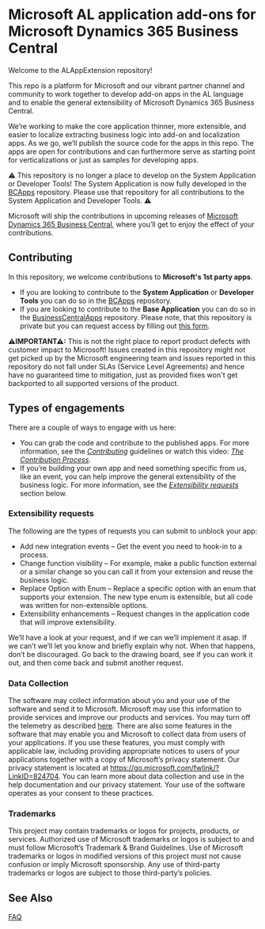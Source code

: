 # Microsoft AL application add-ons for Microsoft Dynamics 365 Business Central
Welcome to the ALAppExtension repository!

This repo is a platform for Microsoft and our vibrant partner channel and community to work together to develop add-on apps in the AL language and to enable the general extensibility of Microsoft Dynamics 365 Business Central.

We’re working to make the core application thinner, more extensible, and easier to localize extracting business logic into add-on and localization apps. As we go, we’ll publish the source code for the apps in this repo. The apps are open for contributions and can furthermore serve as starting point for verticalizations or just as samples for developing apps.

⚠ This repository is no longer a place to develop on the System Application or Developer Tools! The System Application is now fully developed in the [BCApps](https://github.com/microsoft/BCApps) repository. Please use that repository for all contributions to the System Application and Developer Tools. ⚠

Microsoft will ship the contributions in upcoming releases of [Microsoft Dynamics 365 Business Central](https://dynamics.microsoft.com/en-us/business-central), where you’ll get to enjoy the effect of your contributions.

## Contributing

In this repository, we welcome contributions to **Microsoft's 1st party apps**.

* If you are looking to contribute to the **System Application** or **Developer Tools** you can do so in the [BCApps](https://github.com/microsoft/BCApps) repository. 
* If you are looking to contribute to the **Base Application** you can do so in the [BusinessCentralApps](https://github.com/microsoft/BusinessCentralApps/) repository. Please note, that this repository is private but you can request access by filling out [this form](https://forms.office.com/pages/responsepage.aspx?id=v4j5cvGGr0GRqy180BHbR_Qj5hjzNeNOhBcvBoRIOltUOVBVTklZN1hBOTZJUU40OE5CUzNWNk1FQy4u). 


**⚠IMPORTANT⚠:**  This is not the right place to report product defects with customer impact to Microsoft! Issues created in this repository might not get picked up by the Microsoft engineering team and issues reported in this repository do not fall under SLAs (Service Level Agreements) and hence have no guaranteed time to mitigation, just as provided fixes won't get backported to all supported versions of the product.

## Types of engagements
There are a couple of ways to engage with us here:  
  
* You can grab the code and contribute to the published apps. For more information, see the [_Contributing_](./CONTRIBUTING.md) guidelines or watch this video: [_The Contribution Process_](https://youtu.be/a1p8fTFPVwI?t=3496).
* If you’re building your own app and need something specific from us, like an event, you can help improve the general extensibility of the business logic. For more information, see the [_Extensibility requests_](#extensibility-requests) section below.


### Extensibility requests
The following are the types of requests you can submit to unblock your app:  

* Add new integration events – Get the event you need to hook-in to a process.  
* Change function visibility – For example, make a public function external or a similar change so you can call it from your extension and reuse the business logic.  
* Replace Option with Enum – Replace a specific option with an enum that supports your extension. The new type enum is extensible, but all code was written for non-extensible options.  
* Extensibility enhancements – Request changes in the application code that will improve extensibility.  
  
We’ll have a look at your request, and if we can we’ll implement it asap. If we can’t we’ll let you know and briefly explain why not. When that happens, don’t be discouraged. Go back to the drawing board, see if you can work it out, and then come back and submit another request.

### Data Collection
The software may collect information about you and your use of the software and send it to Microsoft. Microsoft may use this information to provide services and improve our products and services. You may turn off the telemetry as described [here](https://docs.microsoft.com/en-us/dynamics365/business-central/dev-itpro/administration/disable-limit-telemetry-events). There are also some features in the software that may enable you and Microsoft to collect data from users of your applications. If you use these features, you must comply with applicable law, including providing appropriate notices to users of your applications together with a copy of Microsoft’s privacy statement. Our privacy statement is located at https://go.microsoft.com/fwlink/?LinkID=824704. You can learn more about data collection and use in the help documentation and our privacy statement. Your use of the software operates as your consent to these practices.

### Trademarks 
This project may contain trademarks or logos for projects, products, or services. Authorized use of Microsoft trademarks or logos is subject to and must follow Microsoft’s Trademark & Brand Guidelines. Use of Microsoft trademarks or logos in modified versions of this project must not cause confusion or imply Microsoft sponsorship. Any use of third-party trademarks or logos are subject to those third-party’s policies.

## See Also
[FAQ](FAQ.md)